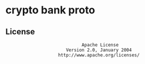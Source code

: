 # crypto bank proto

## License

                                 Apache License
                           Version 2.0, January 2004
                        http://www.apache.org/licenses/